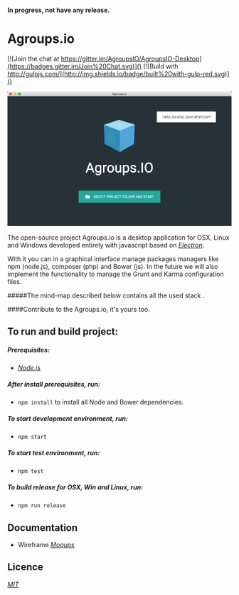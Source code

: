 #### In progress, not have any release.

# Agroups.io
[![Join the chat at https://gitter.im/AgroupsIO/AgroupsIO-Desktop](https://badges.gitter.im/Join%20Chat.svg)]()   [![Build with http://gulpjs.com/](http://img.shields.io/badge/built%20with-gulp-red.svg)]()


![Agroups.IO](https://github.com/AgroupsIO/AgroupsIO-Desktop/blob/master/resources/agroups-io-printscreen.png)

The open-source project Agroups.io is a desktop application for OSX, Linux and Windows developed entirely with javascript based on *[Electron](http://electron.atom.io/)*.

With it you can in a graphical interface manage packages managers like npm (node.js), composer (php) and Bower (js). In the future we will also implement the functionality to manage the Grunt and Karma configuration files.

#####The mind-map described below contains all the used stack .

####Contribute to the Agroups.io, it's yours too.

## To run and build project:
##### Prerequisites:
  - *[Node.js](https://nodejs.org/download)*

##### After install prerequisites, run:
  - ```npm install``` to install all Node and Bower dependencies.

##### To start development environment, run:
  - ```npm start```

##### To start test environment, run:
  - ```npm test```

##### To build release for OSX, Win and Linux, run:
  - ```npm run release```

## Documentation
- Wireframe *[Moqups](https://moqups.com/jonatasfreitasv@gmail.com/dOHIovDo)*

## Licence
*[MIT](http://opensource.org/licenses/MIT)*

